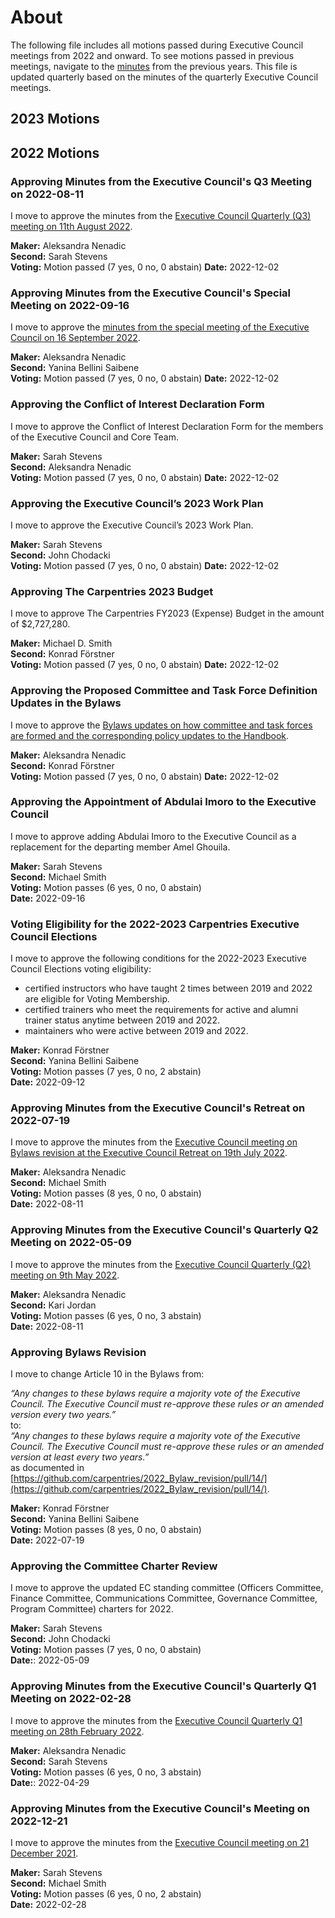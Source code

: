 # About
The following file includes all motions passed during Executive Council meetings from 2022 and onward. To see motions passed in previous meetings, navigate to the [minutes](https://github.com/carpentries/executive-council-info/tree/main/minutes) from the previous years. This file is updated quarterly based on the minutes of the quarterly Executive Council meetings.

## 2023 Motions


## 2022 Motions

### Approving Minutes from the Executive Council's Q3 Meeting on 2022-08-11

I move to approve the minutes from the [Executive Council Quarterly (Q3) meeting on 11th August 2022](https://github.com/carpentries/executive-council-info/blob/main/minutes/2022/EC-minutes-2022-08-11-Q3.md).

**Maker:** Aleksandra Nenadic  
**Second:** Sarah Stevens  
**Voting:** Motion passed (7 yes, 0 no, 0 abstain)
**Date:** 2022-12-02

### Approving Minutes from the Executive Council's Special Meeting on 2022-09-16 

I move to approve the [minutes from the special meeting of the Executive Council on 16 September 2022](https://github.com/carpentries/executive-council-info/blob/main/minutes/2022/EC-special-meeting-2022-09-16.md).

**Maker:** Aleksandra Nenadic  
**Second:** Yanina Bellini Saibene  
**Voting:** Motion passed (7 yes, 0 no, 0 abstain)
**Date:** 2022-12-02

### Approving the Conflict of Interest Declaration Form

I move to approve the Conflict of Interest Declaration Form for the members of the Executive Council and Core Team.

**Maker:** Sarah Stevens  
**Second:** Aleksandra Nenadic  
**Voting:** Motion passed (7 yes, 0 no, 0 abstain)
**Date:** 2022-12-02

### Approving the Executive Council’s 2023 Work Plan

I move to approve the Executive Council’s 2023 Work Plan. 

**Maker:** Sarah Stevens  
**Second:** John Chodacki  
**Voting:** Motion passed (7 yes, 0 no, 0 abstain)
**Date:** 2022-12-02

### Approving The Carpentries 2023 Budget

I move to approve The Carpentries FY2023 (Expense) Budget in the amount of $2,727,280.
      
**Maker:** Michael D. Smith  
**Second:** Konrad Förstner  
**Voting:** Motion passed (7 yes, 0 no, 0 abstain)
**Date:** 2022-12-02

### Approving the Proposed Committee and Task Force Definition Updates in the Bylaws

I move to approve the [Bylaws updates on how committee and task forces are formed and the corresponding policy updates to the Handbook]((https://github.com/carpentries/docs.carpentries.org/pull/814)). 
 
**Maker:** Aleksandra Nenadic  
**Second:** Konrad Förstner  
**Voting:** Motion passed (7 yes, 0 no, 0 abstain)
**Date:** 2022-12-02

### Approving the Appointment of Abdulai Imoro to the Executive Council

I move to approve adding Abdulai Imoro to the Executive Council as a replacement for the departing member Amel Ghouila.

**Maker:** Sarah Stevens  
**Second:** Michael Smith  
**Voting:** Motion passes (6 yes, 0 no, 0 abstain)  
**Date:** 2022-09-16    

### Voting Eligibility for the 2022-2023 Carpentries Executive Council Elections

I move to approve the following conditions for the 2022-2023 Executive Council Elections voting eligibility:

- certified instructors who have taught 2 times between 2019 and 2022 are eligible for Voting Membership.
- certified trainers who meet the requirements for active and alumni trainer status anytime between 2019 and 2022.
- maintainers who were active between 2019 and 2022.

**Maker:** Konrad Förstner  
**Second:** Yanina Bellini Saibene  
**Voting:** Motion passes (7 yes, 0 no, 2 abstain)  
**Date:** 2022-09-12  

### Approving Minutes from the Executive Council's Retreat on 2022-07-19

I move to approve the minutes from the [Executive Council meeting on Bylaws revision at the Executive Council Retreat on 19th July 2022](https://github.com/carpentries/executive-council-info/blob/main/minutes/2022/EC-minutes-2022-07-19-Retreat.md). 

**Maker:** Aleksandra Nenadic  
**Second:** Michael Smith  
**Voting:** Motion passes (8 yes, 0 no, 0 abstain)   
**Date:** 2022-08-11    

### Approving Minutes from the Executive Council's Quarterly Q2 Meeting on 2022-05-09

I move to approve the minutes from the [Executive Council Quarterly (Q2) meeting on 9th May 2022](https://github.com/carpentries/executive-council-info/blob/main/minutes/2022/EC-minutes-2022-05-09-Q2.md).

**Maker:** Aleksandra Nenadic    
**Second:** Kari Jordan    
**Voting:** Motion passes (6 yes, 0 no, 3 abstain)   
**Date:** 2022-08-11    

### Approving Bylaws Revision 

I move to change Article 10 in the Bylaws from:

_“Any changes to these bylaws require a majority vote of the Executive Council. The Executive Council must re-approve these rules or an amended version every two years.”_  
to:  
_“Any changes to these bylaws require a majority vote of the Executive Council. The Executive Council must re-approve these rules or an amended version at least every two years.”_    
as documented in [https://github.com/carpentries/2022_Bylaw_revision/pull/14/](https://github.com/carpentries/2022_Bylaw_revision/pull/14/).

**Maker:** Konrad Förstner  
**Second:** Yanina Bellini Saibene  
**Voting:** Motion passes (8 yes, 0 no, 0 abstain)  
**Date:** 2022-07-19    

### Approving the Committee Charter Review

I move to approve the updated EC standing committee (Officers Committee, Finance Committee, Communications Committee, Governance Committee, Program Committee) charters for 2022.  

**Maker:** Sarah Stevens  
**Second:** John Chodacki   
**Voting:** Motion passes (7 yes, 0 no, 0 abstain)  
**Date:**: 2022-05-09

### Approving Minutes from the Executive Council's Quarterly Q1 Meeting on 2022-02-28

I move to approve the minutes from the [Executive Council Quarterly Q1 meeting on 28th February 2022](https://github.com/carpentries/executive-council-info/blob/main/minutes/2022/EC-minutes-2022-02-28-Q1.md).

**Maker:** Aleksandra Nenadic  
**Second:** Sarah Stevens   
**Voting:** Motion passes (6 yes, 0 no, 3 abstain)    
**Date:**: 2022-04-29


### Approving Minutes from the Executive Council's Meeting on 2022-12-21

I move to approve the minutes from the [Executive Council meeting on 21 December 2021](https://github.com/carpentries/executive-council-info/blob/main/minutes/2021/EC-minutes-2021-12-21.md).

**Maker:** Sarah Stevens    
**Second:** Michael Smith    
**Voting:** Motion passes (6 yes, 0 no, 2 abstain)      
**Date:** 2022-02-28  

